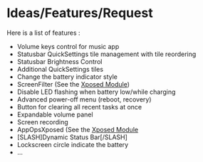 Ideas/Features/Request
======================

Here is a list of features :
- Volume keys control for music app
- Statusbar QuickSettings tile management with tile reordering
- Statusbar Brightness Control
- Additional QuickSettings tiles
- Change the battery indicator style
- ScreenFilter (See the [Xposed Module](http://repo.xposed.info/module/de.robv.android.xposed.installer))
- Disable LED flashing when battery low/while charging
- Advanced power-off menu (reboot, recovery)
- Button for clearing all recent tasks at once
- Expandable volume panel
- Screen recording
- AppOpsXposed (See the [Xposed Module](http://repo.xposed.info/module/at.jclehner.appopsxposed)
- [SLASH]Dynamic Status Bar[/SLASH] 
- Lockscreen circle indicate the battery
- ...

